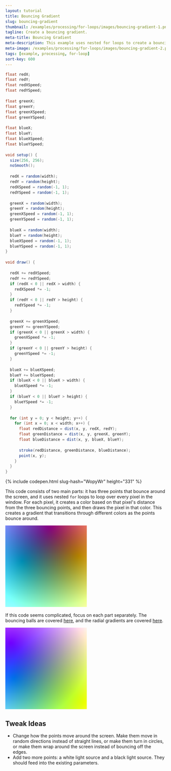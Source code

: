 ```yaml
---
layout: tutorial
title: Bouncing Gradient
slug: bouncing-gradient
thumbnail: /examples/processing/for-loops/images/bouncing-gradient-1.png
tagline: Create a bouncing gradient.
meta-title: Bouncing Gradient
meta-description: This example uses nested for loops to create a bouncing gradient.
meta-image: /examples/processing/for-loops/images/bouncing-gradient-2.png
tags: [example, processing, for-loop]
sort-key: 600
---
```


```java
float redX;
float redY;
float redXSpeed;
float redYSpeed;

float greenX;
float greenY;
float greenXSpeed;
float greenYSpeed;

float blueX;
float blueY;
float blueXSpeed;
float blueYSpeed;

void setup() {
  size(256, 256);
  noSmooth();

  redX = random(width);
  redY = random(height);
  redXSpeed = random(-1, 1);
  redYSpeed = random(-1, 1);

  greenX = random(width);
  greenY = random(height);
  greenXSpeed = random(-1, 1);
  greenYSpeed = random(-1, 1);

  blueX = random(width);
  blueY = random(height);
  blueXSpeed = random(-1, 1);
  blueYSpeed = random(-1, 1);
}

void draw() {

  redX += redXSpeed;
  redY += redYSpeed;
  if (redX < 0 || redX > width) {
    redXSpeed *= -1;
  }
  if (redY < 0 || redY > height) {
    redYSpeed *= -1;
  }

  greenX += greenXSpeed;
  greenY += greenYSpeed;
  if (greenX < 0 || greenX > width) {
    greenXSpeed *= -1;
  }
  if (greenY < 0 || greenY > height) {
    greenYSpeed *= -1;
  }

  blueX += blueXSpeed;
  blueY += blueYSpeed;
  if (blueX < 0 || blueX > width) {
    blueXSpeed *= -1;
  }
  if (blueY < 0 || blueY > height) {
    blueYSpeed *= -1;
  }

  for (int y = 0; y < height; y++) {
    for (int x = 0; x < width; x++) {
      float redDistance = dist(x, y, redX, redY);
      float greenDistance = dist(x, y, greenX, greenY);
      float blueDistance = dist(x, y, blueX, blueY);

      stroke(redDistance, greenDistance, blueDistance);
      point(x, y);
    }
  }
}
```

{% include codepen.html slug-hash="WopyWr" height="331" %}

This code consists of two main parts: it has three points that bounce around the screen, and it uses nested `for` loops to loop over every pixel in the window. For each pixel, it creates a color based on that pixel's distance from the three bouncing points, and then draws the pixel in that color. This creates a gradient that transitions through different colors as the points bounce around.

![gradient](/examples/processing/for-loops/images/bouncing-gradient-3.png)

If this code seems complicated, focus on each part separately. The bouncing balls are covered [here](/tutorials/processing/animation), and the radial gradients are covered [here](/examples/processing/for-loops/radial-gradient).

![gradient](/examples/processing/for-loops/images/bouncing-gradient-4.png)

## Tweak Ideas
- Change how the points move around the screen. Make them move in random directions instead of straight lines, or make them turn in circles, or make them wrap around the screen instead of bouncing off the edges.
- Add two more points: a white light source and a black light source. They should feed into the existing parameters.
